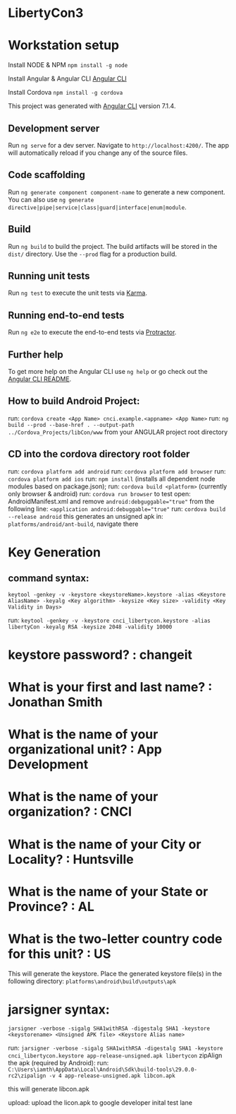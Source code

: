 # LibertyCon3

# Workstation setup
Install NODE & NPM
`npm install -g node`

Install Angular & Angular CLI
[Angular CLI](https://github.com/angular/angular-cli)

Install Cordova
`npm install -g cordova`

This project was generated with [Angular CLI](https://github.com/angular/angular-cli) version 7.1.4.

## Development server

Run `ng serve` for a dev server. Navigate to `http://localhost:4200/`. The app will automatically reload if you change any of the source files.

## Code scaffolding

Run `ng generate component component-name` to generate a new component. You can also use `ng generate directive|pipe|service|class|guard|interface|enum|module`.

## Build

Run `ng build` to build the project. The build artifacts will be stored in the `dist/` directory. Use the `--prod` flag for a production build.

## Running unit tests

Run `ng test` to execute the unit tests via [Karma](https://karma-runner.github.io).

## Running end-to-end tests

Run `ng e2e` to execute the end-to-end tests via [Protractor](http://www.protractortest.org/).

## Further help

To get more help on the Angular CLI use `ng help` or go check out the [Angular CLI README](https://github.com/angular/angular-cli/blob/master/README.md).

## How to build Android Project:

run: `cordova create <App Name> cnci.example.<appname> <App Name>`
run:  `ng build --prod --base-href . --output-path ../Cordova_Projects/libCon/www` from your ANGULAR project root directory
## CD into the cordova directory root folder
run: `cordova platform add android`
run: `cordova platform add browser`
run: `cordova platform add ios`
run: `npm install` (installs all dependent node modules based on package.json);
run: `cordova build <platform>` (currently only browser & android)
run: `cordova run browser` to test
open: AndroidManifest.xml and remove `android:debguggable="true"` from the following line:
    `<application android:debuggable="true"`
run: `cordova build --release android`
this generates an unsigned apk in: `platforms/android/ant-build`, navigate there

# Key Generation
## command syntax:
`keytool -genkey -v -keystore <keystoreName>.keystore -alias <Keystore AliasName> -keyalg <Key algorithm> -keysize <Key size> -validity <Key Validity in Days>`

run: `keytool -genkey -v -keystore cnci_libertycon.keystore -alias libertyCon -keyalg RSA -keysize 2048 -validity 10000`

# keystore password? : changeit
# What is your first and last name? :  Jonathan Smith
# What is the name of your organizational unit? :  App Development
# What is the name of your organization? :  CNCI
# What is the name of your City or Locality? :  Huntsville
# What is the name of your State or Province? :  AL
# What is the two-letter country code for this unit? :  US

This will generate the keystore. Place the generated keystore file(s) in the following directory:
`platforms\android\build\outputs\apk`
# jarsigner syntax:
`jarsigner -verbose -sigalg SHA1withRSA -digestalg SHA1 -keystore <keystorename> <Unsigned APK file> <Keystore Alias name>`

run: `jarsigner -verbose -sigalg SHA1withRSA -digestalg SHA1 -keystore cnci_libertycon.keystore app-release-unsigned.apk libertycon`
zipAlign the apk (required by Android):
run: `C:\Users\iamth\AppData\Local\Android\Sdk\build-tools\29.0.0-rc2\zipalign -v 4 app-release-unsigned.apk libcon.apk`

this will generate libcon.apk 

upload: upload the licon.apk to google developer inital test lane